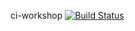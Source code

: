ci-workshop
[![Build Status](https://travis-ci.org/Veraghin/ci-workshop.svg?branch=master)](https://travis-ci.org/Veraghin/ci-workshop)